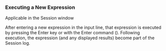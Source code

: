 



### Executing a New Expression


Applicable in the Session window


After entering a new expression in the input line, that expression is executed by pressing the Enter key or with the Enter command (<ER>). Following execution, the expression (and any displayed results) become part of the Session log.


